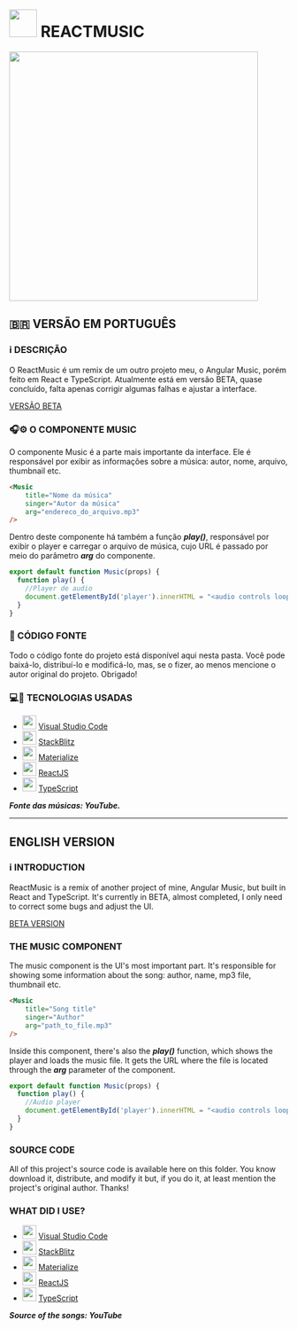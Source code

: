 # <img src="https://cdn0.iconfinder.com/data/icons/logos-brands-in-colors/128/react_color-256.png" width="50px"> REACTMUSIC
<img src="https://user-images.githubusercontent.com/26885598/139753249-dd062cb9-7550-4837-a73e-34836959c38b.png" width="450px">

## 🇧🇷 VERSÃO EM PORTUGUÊS
### ℹ️ DESCRIÇÃO
O ReactMusic é um remix de um outro projeto meu, o Angular Music, porém feito em React e TypeScript. Atualmente está em versão BETA, quase concluído, falta apenas corrigir algumas falhas e ajustar a interface. 

[VERSÃO BETA](https://appreactmusic.firebaseapp.com/?96206)

### 🎧️⚙️ O COMPONENTE MUSIC
O componente Music é a parte mais importante da interface. Ele é responsável por exibir as informações sobre a música: autor, nome, arquivo, thumbnail etc.

```html
<Music
    title="Nome da música"
    singer="Autor da música"
    arg="endereco_do_arquivo.mp3"
/>
```

Dentro deste componente há também a função ***play()***, responsável por exibir o player e carregar o arquivo de música, cujo URL é passado por meio do parâmetro ***arg*** do componente.

```typescript
export default function Music(props) {
  function play() {
    //Player de audio
    document.getElementById('player').innerHTML = "<audio controls loop autoplay><source src='" + props.arg + "'></audio>";
  }
}
```

### 📂️ CÓDIGO FONTE
Todo o código fonte do projeto está disponível aqui nesta pasta. Você pode baixá-lo, distribuí-lo e modificá-lo, mas, se o fizer, ao menos mencione o autor original do projeto. Obrigado!

### 💻️🔌️ TECNOLOGIAS USADAS
- <img src="https://cdn0.iconfinder.com/data/icons/social-36/66/10-256.png" width="25px"> [Visual Studio Code](https://vscode.dev/)
- <img src="https://pbs.twimg.com/profile_images/1055142255722344448/xhqy_EUP_400x400.jpg" width="25px"> [StackBlitz](https://stackblitz.com/)
- <img src="https://materializecss.com/res/materialize.svg" width="25px"> [Materialize](https://materializecss.com/)
- <img src="https://cdn4.iconfinder.com/data/icons/logos-3/600/React.js_logo-256.png" width="25px"> [ReactJS](https://reactjs.org/)
- <img src="https://cdn.jsdelivr.net/gh/devicons/devicon/icons/typescript/typescript-original.svg" width="25px"> [TypeScript](https://www.typescriptlang.org/)

***Fonte das músicas: YouTube.***

<hr/>

## ENGLISH VERSION
### ℹ️ INTRODUCTION
ReactMusic is a remix of another project of mine, Angular Music, but built in React and TypeScript. It's currently in BETA, almost completed, I only need to correct some bugs and adjust the UI.

[BETA VERSION](https://appreactmusic.firebaseapp.com/?96206)

### THE MUSIC COMPONENT
The music component is the UI's most important part. It's responsible for showing some information about the song: author, name, mp3 file, thumbnail etc.

```html
<Music
    title="Song title"
    singer="Author"
    arg="path_to_file.mp3"
/>
```

Inside this component, there's also the ***play()*** function, which shows the player and loads the music file. It gets the URL where the file is located through the ***arg*** parameter of the component.

```typescript
export default function Music(props) {
  function play() {
    //Audio player
    document.getElementById('player').innerHTML = "<audio controls loop autoplay><source src='" + props.arg + "'></audio>";
  }
}
```
### SOURCE CODE
All of this project's source code is available here on this folder. You know download it, distribute, and modify it but, if you do it, at least mention the project's original author. Thanks!

### WHAT DID I USE?
- <img src="https://cdn0.iconfinder.com/data/icons/social-36/66/10-256.png" width="25px"> [Visual Studio Code](https://vscode.dev/)
- <img src="https://pbs.twimg.com/profile_images/1055142255722344448/xhqy_EUP_400x400.jpg" width="25px"> [StackBlitz](https://stackblitz.com/)
- <img src="https://materializecss.com/res/materialize.svg" width="25px"> [Materialize](https://materializecss.com/)
- <img src="https://cdn4.iconfinder.com/data/icons/logos-3/600/React.js_logo-256.png" width="25px"> [ReactJS](https://reactjs.org/)
- <img src="https://cdn.jsdelivr.net/gh/devicons/devicon/icons/typescript/typescript-original.svg" width="25px"> [TypeScript](https://www.typescriptlang.org/)

***Source of the songs: YouTube***
